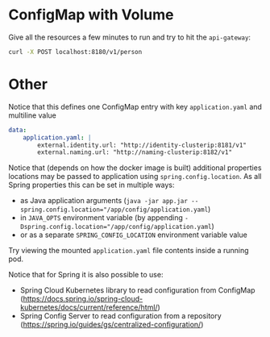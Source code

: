 # ConfigMap with Volume

Give all the resources a few minutes to run and try to hit the `api-gateway`:
```bash
curl -X POST localhost:8180/v1/person
```

# Other

Notice that this defines one ConfigMap entry with key `application.yaml` and multiline value
```yaml
data:
    application.yaml: |
        external.identity.url: "http://identity-clusterip:8181/v1"
        external.naming.url: "http://naming-clusterip:8182/v1"
```

Notice that (depends on how the docker image is built) additional properties locations may be passed to application
using `spring.config.location`. As all Spring properties this can be set in multiple ways:
- as Java application arguments (`java -jar app.jar --spring.config.location="/app/config/application.yaml`)
- in `JAVA_OPTS` environment variable (by appending `-Dspring.config.location="/app/config/application.yaml`)
- or as a separate `SPRING_CONFIG_LOCATION` environment variable value

Try viewing the mounted `application.yaml` file contents inside a running pod.

Notice that for Spring it is also possible to use:
- Spring Cloud Kubernetes library to read configuration from ConfigMap
(https://docs.spring.io/spring-cloud-kubernetes/docs/current/reference/html/)
- Spring Config Server to read configuration from a repository (https://spring.io/guides/gs/centralized-configuration/)
